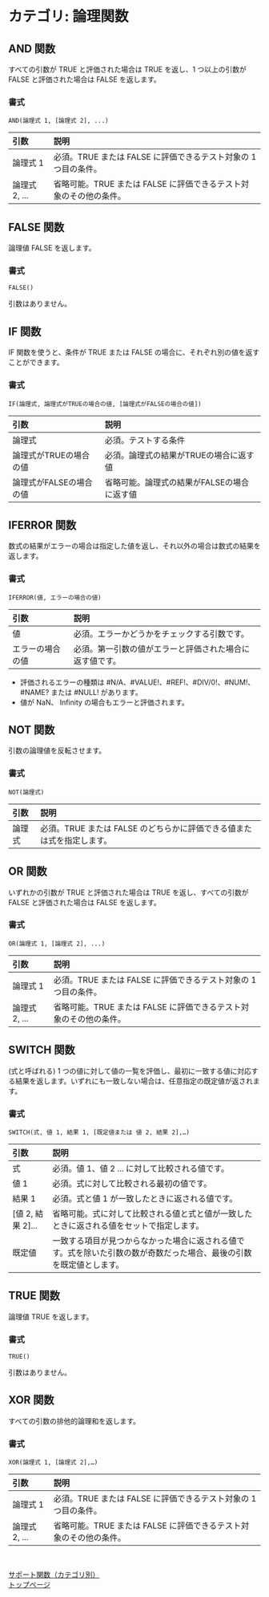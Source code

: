 # カテゴリ: 論理関数

## AND 関数

すべての引数が TRUE と評価された場合は TRUE を返し、1 つ以上の引数が FALSE と評価された場合は FALSE を返します。

### 書式

    AND(論理式 1, [論理式 2], ...)

| 引数       | 説明         |
|:-----------|:------------|
|論理式 1     | 必須。TRUE または FALSE に評価できるテスト対象の 1 つ目の条件。|
|論理式 2, ...| 省略可能。TRUE または FALSE に評価できるテスト対象のその他の条件。|

## FALSE 関数

論理値 FALSE を返します。

### 書式

    FALSE()

引数はありません。

## IF 関数

IF 関数を使うと、条件が TRUE または FALSE の場合に、それぞれ別の値を返すことができます。

### 書式

    IF(論理式, 論理式がTRUEの場合の値, [論理式がFALSEの場合の値])

| 引数                | 説明         |
|:-------------------|:------------|
|論理式               |必須。テストする条件|
|論理式がTRUEの場合の値|必須。論理式の結果がTRUEの場合に返す値|
|論理式がFALSEの場合の値|省略可能。論理式の結果がFALSEの場合に返す値|

## IFERROR 関数

数式の結果がエラーの場合は指定した値を返し、それ以外の場合は数式の結果を返します。

### 書式

    IFERROR(値, エラーの場合の値)

| 引数                | 説明         |
|:-------------------|:------------|
|値                  |必須。エラーかどうかをチェックする引数です。|
|エラーの場合の値      |必須。第一引数の値がエラーと評価された場合に返す値です。|

* 評価されるエラーの種類は #N/A、#VALUE!、#REF!、#DIV/0!、#NUM!、#NAME? または #NULL! があります。
* 値が NaN、 Infinity の場合もエラーと評価されます。

## NOT 関数

引数の論理値を反転させます。

### 書式

    NOT(論理式)

| 引数       | 説明         |
|:-----------|:------------|
|論理式     | 必須。TRUE または FALSE のどちらかに評価できる値または式を指定します。|

## OR 関数

いずれかの引数が TRUE と評価された場合は TRUE を返し、すべての引数が FALSE と評価された場合は FALSE を返します。

### 書式

    OR(論理式 1, [論理式 2], ...)

 引数       | 説明         |
|:-----------|:------------|
|論理式 1     | 必須。TRUE または FALSE に評価できるテスト対象の 1 つ目の条件。|
|論理式 2, ...| 省略可能。TRUE または FALSE に評価できるテスト対象のその他の条件。|

## SWITCH 関数

(式と呼ばれる) 1 つの値に対して値の一覧を評価し、最初に一致する値に対応する結果を返します。いずれにも一致しない場合は、任意指定の既定値が返されます。

### 書式

    SWITCH(式, 値 1, 結果 1, [既定値または 値 2, 結果 2],…)

 引数       | 説明         |
|:-----------|:------------|
|式          | 必須。値 1、値 2 ... に対して比較される値です。|
|値 1        | 必須。式に対して比較される最初の値です。|
|結果 1      | 必須。式と値 1 が一致したときに返される値です。|
|[値 2, 結果 2]... | 省略可能。式に対して比較される値と式と値が一致したときに返される値をセットで指定します。|
|既定値      |一致する項目が見つからなかった場合に返される値です。式を除いた引数の数が奇数だった場合、最後の引数を既定値とします。|

## TRUE 関数

論理値 TRUE を返します。 

### 書式

    TRUE()

引数はありません。

## XOR 関数

すべての引数の排他的論理和を返します。

### 書式

    XOR(論理式 1, [論理式 2],…)

 引数       | 説明         |
|:-----------|:------------|
|論理式 1     | 必須。TRUE または FALSE に評価できるテスト対象の 1 つ目の条件。|
|論理式 2, ...| 省略可能。TRUE または FALSE に評価できるテスト対象のその他の条件。|

<br />

[サポート関数（カテゴリ別）](category-list.md)  
[トップページ](index.md)
